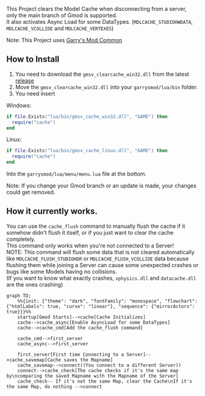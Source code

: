 This Project clears the Model Cache when disconnecting from a server, only the main branch of Gmod is supported.  
It also activates Async Load for some DataTypes. (`MDLCACHE_STUDIOHWDATA`, `MDLCACHE_VCOLLIDE` and `MDLCACHE_VERTEXES`)

Note: This Project uses [Garry's Mod Common](https://github.com/danielga/garrysmod_common)

## How to Install
1. You need to download the `gmsv_clearcache_win32.dll` from the latest [release](https://github.com/RaphaelIT7/gmod-clearcache/releases)  
2. Move the `gmsv_clearcache_win32.dll` into your `garrysmod/lua/bin` folder.
3. You need insert

Windows:
```lua
if file.Exists("lua/bin/gmsv_cache_win32.dll", "GAME") then
  require("cache")
end
```

Linux:
```lua
if file.Exists("lua/bin/gmsv_cache_linux.dll", "GAME") then
  require("cache")
end
```

Into the `garrysmod/lua/menu/menu.lua` file at the bottom.

Note: If you change your Gmod branch or an update is made, your changes could get removed.

## How it currently works.
You can use the `cache_flush` command to manually flush the cache if it somehow didn't flush it itself, or if you just want to clear the cache completely.   
This command only works when you're not connected to a Server!  
NOTE: This command will flush some data that is not cleared automatically like `MDLCACHE_FLUSH_STUDIOHDR` or `MDLCACHE_FLUSH_VCOLLIDE` data because flushing them while joining a Server can cause some unexpected crashes or bugs like some Models having no collisions.  
(If you want to know what exactly crashes, `vphysics.dll` and `datacache.dll` are the ones crashing)

```mermaid
graph TD;
    %%{init: {"theme": "dark", "fontFamily": "monospace", "flowchart": {"htmlLabels": true, "curve": "linear"}, "sequence": {"mirrorActors": true}}}%%
    startup[Gmod Starts]-->cache[Cache Initializes]
    cache-->cache_async[Enable AsyncLoad for some DataTypes]
    cache-->cache_cmd[Add the cache_flush command]
    
    cache_cmd-->first_server
    cache_async-->first_server
    
    first_server[First time Connecting to a Server]-->cache_savemap[Cache saves the Mapname]
    cache_savemap-->connect((You connect to a different Server))
    connect-->cache_check[The cache checks if it's the same map by\ncomparing the saved Mapname with the Mapname of the Server]
    cache_check-- If it's not the same Map, clear the Cache\nIf it's the same Map, do nothing -->connect
```
